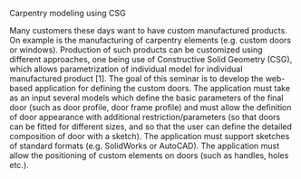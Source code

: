 Carpentry modeling using CSG

Many customers these days want to have custom manufactured products. On example is the manufacturing of
carpentry elements (e.g. custom doors or windows). Production of such products can be customized using
different approaches, one being use of Constructive Solid Geometry (CSG), which allows parametrization of
individual model for individual manufactured product [1].
The goal of this seminar is to develop the web-based application for defining the custom doors. The application
must take as an input several models which define the basic parameters of the final door (such as door profile,
door frame profile) and must allow the definition of door appearance with additional restriction/parameters (so
that doors can be fitted for different sizes, and so that the user can define the detailed composition of door with a
sketch). The application must support sketches of standard formats (e.g. SolidWorks or AutoCAD). The
application must allow the positioning of custom elements on doors (such as handles, holes etc.).
